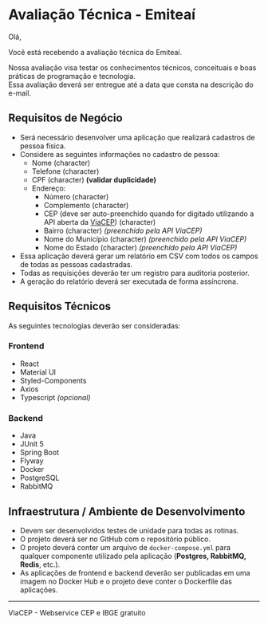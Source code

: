 
# Avaliação Técnica - Emiteaí

Olá,

Você está recebendo a avaliação técnica do Emiteaí.

Nossa avaliação visa testar os conhecimentos técnicos, conceituais e boas práticas de programação e tecnologia.  
Essa avaliação deverá ser entregue até a data que consta na descrição do e-mail.

## Requisitos de Negócio

- Será necessário desenvolver uma aplicação que realizará cadastros de pessoa física.
- Considere as seguintes informações no cadastro de pessoa:
  - Nome (character)
  - Telefone (character)
  - CPF (character) **(validar duplicidade)**
  - Endereço:
    - Número (character)
    - Complemento (character)
    - CEP (deve ser auto-preenchido quando for digitado utilizando a API aberta da [ViaCEP](https://viacep.com.br/)) (character)
    - Bairro (character) *(preenchido pela API ViaCEP)*
    - Nome do Município (character) *(preenchido pela API ViaCEP)*
    - Nome do Estado (character) *(preenchido pela API ViaCEP)*
- Essa aplicação deverá gerar um relatório em CSV com todos os campos de todas as pessoas cadastradas.
- Todas as requisições deverão ter um registro para auditoria posterior.
- A geração do relatório deverá ser executada de forma assíncrona.

## Requisitos Técnicos

As seguintes tecnologias deverão ser consideradas:

### Frontend
- React
- Material UI
- Styled-Components
- Axios
- Typescript *(opcional)*

### Backend
- Java
- JUnit 5
- Spring Boot
- Flyway
- Docker
- PostgreSQL
- RabbitMQ

## Infraestrutura / Ambiente de Desenvolvimento

- Devem ser desenvolvidos testes de unidade para todas as rotinas.
- O projeto deverá ser no GitHub com o repositório público.
- O projeto deverá conter um arquivo de `docker-compose.yml` para qualquer componente utilizado pela aplicação (**Postgres, RabbitMQ, Redis**, etc.).
- As aplicações de frontend e backend deverão ser publicadas em uma imagem no Docker Hub e o projeto deve conter o Dockerfile das aplicações.

---

ViaCEP - Webservice CEP e IBGE gratuito
